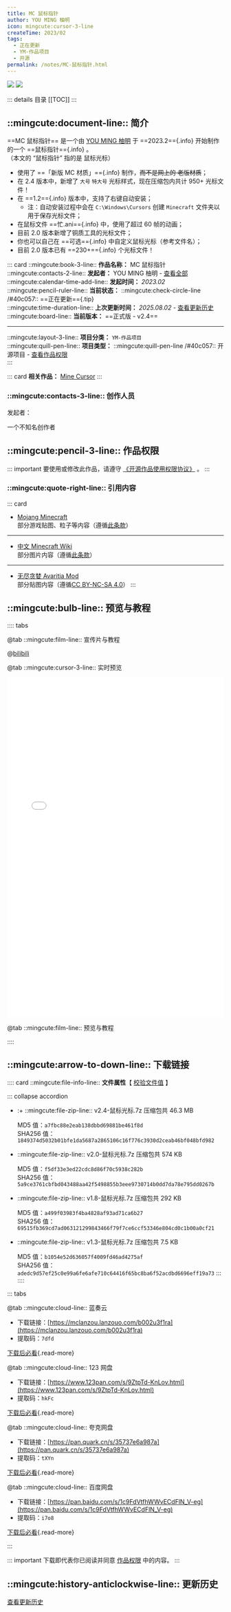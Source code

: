 ```yaml
---
title: MC 鼠标指针
author: YOU MING 柚明
icon: mingcute:cursor-3-line
createTime: 2023/02
tags:
  - 正在更新
  - YM-作品项目
  - 开源
permalink: /notes/MC-鼠标指针.html
---
```


![](/rc/sbzz.png#light)
![](/rc/sbzz-dark.png#dark)

::: details 目录
[[TOC]]
:::

## ::mingcute:document-line:: 简介

==MC 鼠标指针== 是一个由 [YOU MING 柚明](/notes/更多/工作室.html#you-ming-柚明) 于 ==2023.2=={.info} 开始制作的一个 ==鼠标指针=={.info} 。  
（本文的 “鼠标指针” 指的是 鼠标光标）

- 使用了 ==「新版 MC 材质」=={.info} 制作，~~而不是网上的 老版材质~~；
- 在 2.4 版本中，新增了 `大号` `特大号` 光标样式，现在压缩包内共计 950+ 光标文件！
- 在 ==1.2=={.info} 版本中，支持了右键自动安装；
  - 注：自动安装过程中会在 `C:\Windows\Cursors` 创建 `Minecraft` 文件夹以用于保存光标文件；
- 在鼠标文件 ==忙.ani=={.info} 中，使用了超过 60 帧的动画；
- 目前 2.0 版本新增了铜质工具的光标文件；
- 你也可以自己在 ==可选=={.info} 中自定义鼠标光标（参考文件名）；
- 目前 2.0 版本已有 ==230+=={.info} 个光标文件！

::: card
::mingcute:book-3-line:: **作品名称：** MC 鼠标指针  
::mingcute:contacts-2-line:: **发起者：** YOU MING 柚明 - [查看全部](#创作人员)  
::mingcute:calendar-time-add-line:: **发起时间：** *2023.02*  
::mingcute:pencil-ruler-line:: **当前状态：** ::mingcute:check-circle-line /#40c057:: ==正在更新=={.tip}  
::mingcute:time-duration-line:: **上次更新时间：** *2025.08.02* - [查看更新历史](#更新历史)  
::mingcute:board-line:: **当前版本：** ==正式版 - v2.4==

---

::mingcute:layout-3-line:: **项目分类：** `YM-作品项目`  
::mingcute:quill-pen-line:: **项目类型：** ::mingcute:quill-pen-line /#40c057:: 开源项目 - [查看作品权限](#作品权限)  
:::

::: card
**相关作品：** [Mine Cursor](/notes/Mine-Cursor.html)
:::

### ::mingcute:contacts-3-line:: 创作人员

发起者：

<LinkCard title="YOU MING 柚明" icon="/rc/ym-ys.png" href="/notes/更多/工作室.html#you-ming-柚明">一个不知名创作者</LinkCard>

## ::mingcute:pencil-3-line:: 作品权限

::: important 要使用或修改此作品，请遵守 [《开源作品使用权限协议》](/notes/协议/开源.html) 。
:::

### ::mingcute:quote-right-line:: 引用内容

::: card
- [Mojang Minecraft](https://www.minecraft.net/)  
  部分游戏贴图、粒子等内容（遵循[此条款](https://www.minecraft.net/usage-guidelines)）
---
- [中文 Minecraft Wiki](https://zh.minecraft.wiki/)  
  部分图片内容（遵循[此条款](https://zh.minecraft.wiki/w/Minecraft_Wiki:%E8%BD%AC%E8%BD%BD%E9%A1%BB%E7%9F%A5)）
---
- [无尽贪婪 Avaritia Mod](https://modrinth.com/mod/re-avaritia)  
  部分贴图内容（遵循[CC BY-NC-SA 4.0](https://creativecommons.org/licenses/by-nc-sa/4.0/)）
:::

## ::mingcute:bulb-line:: 预览与教程

:::: tabs

@tab ::mingcute:film-line:: 宣传片与教程

<LinkCard title="哔哩哔哩 - 链接" icon="mingcute:bilibili-fill" href="https://www.bilibili.com/video/BV1Bfh8zVEGc"></LinkCard>

@[bilibili](BV1Bfh8zVEGc)

@tab ::mingcute:cursor-3-line:: 实时预览

<LinkCard icon="mingcute:arrow-right-up-circle-line" title="新标签页打开" href="/rc/鼠标样式预览.html" target="_blank"/>
<iframe src="/rc/鼠标样式预览.html" width="100%" height="790px" frameborder="0"></iframe>

@tab ::mingcute:film-line:: 预览与教程

<LinkCard title="哔哩哔哩 - 合集" icon="mingcute:bilibili-fill" href="https://space.bilibili.com/1337092956/lists"></LinkCard>

::::

## ::mingcute:arrow-to-down-line:: 下载链接

:::: card
::mingcute:file-info-line:: **文件属性**【 [校验文件值](/notes/更多/必看.html#确保文件是安全的) 】

::: collapse accordion
- :+ ::mingcute:file-zip-line:: v2.4-鼠标光标.7z
    <Badge text="安全" type="tip" /> 压缩包共 46.3 MB

    MD5 值：`a7fbc88e2eab138dbbd69881be461f8d`  
    SHA256 值：`1849374d5032b01bfe1da5687a2865106c16f776c3930d2ceab46bf048bfd982`
- ::mingcute:file-zip-line:: v2.0-鼠标光标.7z
    <Badge text="安全" type="tip" /> 压缩包共 574 KB

    MD5 值：`f5df33e3ed22cdc8d86f70c5938c282b`  
    SHA256 值：`5a9ce3761cbfbd043488aa42f5498855b3eee9730714b0dd7da78e795dd0267b`
- ::mingcute:file-zip-line:: v1.8-鼠标光标.7z
    <Badge text="安全" type="tip" /> 压缩包共 292 KB

    MD5 值：`a499f03983f4ba4828af93ad71ca6b27`  
    SHA256 值：`69515fb369cd7ad063121299843466f79f7ce6ccf53346e804cd0c1b00a0cf21`
- ::mingcute:file-zip-line:: v1.3-鼠标光标.7z
    <Badge text="安全" type="tip" /> 压缩包共 7.5 KB

    MD5 值：`b1054e52d636057f4009fd46ad4275af`  
    SHA256 值：`adedc9d57ef25c0e99a6fe6afe710c64416f65bc8ba6f52acdbd6696eff19a73`
:::
::::

::: tabs

@tab ::mingcute:cloud-line:: 蓝奏云

- 下载链接：[https://mclanzou.lanzouo.com/b002u3f1ra](https://mclanzou.lanzouo.com/b002u3f1ra)
- 提取码：`7dfd`

[下载后必看](/notes/更多/必看.html){.read-more}

@tab ::mingcute:cloud-line:: 123 网盘

- 下载链接：[https://www.123pan.com/s/9ZtpTd-KnLov.html](https://www.123pan.com/s/9ZtpTd-KnLov.html)
- 提取码：`hkFc`

[下载后必看](/notes/更多/必看.html){.read-more}

@tab ::mingcute:cloud-line:: 夸克网盘

- 下载链接：[https://pan.quark.cn/s/35737e6a987a](https://pan.quark.cn/s/35737e6a987a)
- 提取码：`tXYn`

[下载后必看](/notes/更多/必看.html){.read-more}

@tab ::mingcute:cloud-line:: 百度网盘

- 下载链接：[https://pan.baidu.com/s/1c9FdVtfhWWvECdFlN_V-eg](https://pan.baidu.com/s/1c9FdVtfhWWvECdFlN_V-eg)
- 提取码：`i7o8`

[下载后必看](/notes/更多/必看.html){.read-more}

:::

::: important 下载即代表你已阅读并同意 [作品权限](#作品权限) 中的内容。
:::

## ::mingcute:history-anticlockwise-line:: 更新历史

[查看更新历史](/notes/更新历史/MC-鼠标指针.html)
